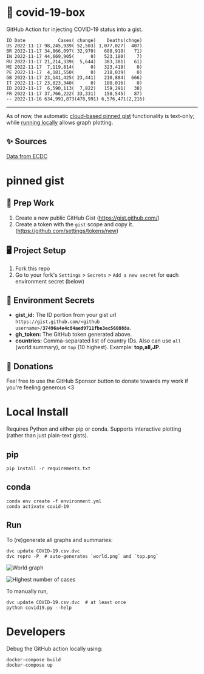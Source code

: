 # 🏥 covid-19-box

GitHub Action for injecting COVID-19 status into a gist.

```
ID Date            Cases( change)    Deaths(chnge)
US 2022-11-17 98,245,939( 52,503) 1,077,027(  407)
BR 2022-11-17 34,866,097( 32,970)   688,918(   71)
IN 2022-11-17 44,669,905(      0)   523,180(    7)
RU 2022-11-17 21,214,339(  5,644)   383,381(   61)
ME 2022-11-17  7,119,814(      0)   323,418(    0)
PE 2022-11-17  4,181,550(      0)   218,039(    0)
GB 2022-11-17 23,141,425( 23,441)   210,884(  666)
IT 2022-11-17 23,823,340(      0)   180,016(    0)
ID 2022-11-17  6,590,113(  7,822)   159,291(   38)
FR 2022-11-17 37,766,222( 33,331)   158,545(   87)
-- 2022-11-16 634,991,873(478,991) 6,576,471(2,216)
```

---

As of now, the automatic [cloud-based pinned gist](#pinned-gist) functionality is text-only;
while [running locally](#local-install) allows graph plotting.

## ✨ Sources

[Data from ECDC](https://www.ecdc.europa.eu/en/publications-data/download-todays-data-geographic-distribution-covid-19-cases-worldwide)

# pinned gist

## 🎒 Prep Work
1. Create a new public GitHub Gist (https://gist.github.com/)
1. Create a token with the `gist` scope and copy it. (https://github.com/settings/tokens/new)

## 🖥 Project Setup
1. Fork this repo
1. Go to your fork's `Settings` > `Secrets` > `Add a new secret` for each environment secret (below)

## 🤫 Environment Secrets
- **gist_id:** The ID portion from your gist url `https://gist.github.com/<github username>/`**`37496a4e4c84aed9711fbe3ec560888a`**.
- **gh_token:** The GitHub token generated above.
- **countries:** Comma-separated list of country IDs. Also can use `all` (world summary), or `top` (10 highest). Example: **top,all,JP**.

## 💸 Donations

Feel free to use the GitHub Sponsor button to donate towards my work if you're feeling generous <3

# Local Install

Requires Python and either pip or conda. Supports interactive plotting (rather than just plain-text gists).

## pip

```
pip install -r requirements.txt
```

## conda

```
conda env create -f environment.yml
conda activate covid-19
```

## Run

To (re)generate all graphs and summaries:

```
dvc update COVID-19.csv.dvc
dvc repro -P  # auto-generates `world.png` and `top.png`
```

![World graph](world.png)

![Highest number of cases](top.png)

To manually run,

```
dvc update COVID-19.csv.dvc  # at least once
python covid19.py --help
```

# Developers

Debug the GitHub action locally using:

```
docker-compose build
docker-compose up
```
